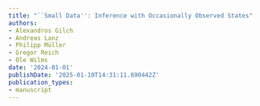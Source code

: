 ```yaml
---
title: "``Small Data'': Inference with Occasionally Observed States"
authors:
- Alexandros Gilch
- Andreas Lanz
- Philipp Müller
- Gregor Reich
- Ole Wilms
date: '2024-01-01'
publishDate: '2025-01-10T14:31:11.690442Z'
publication_types:
- manuscript
---
```

